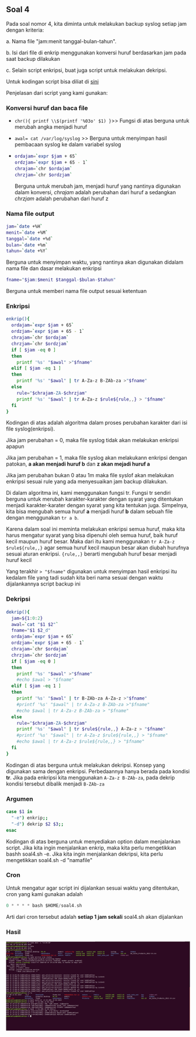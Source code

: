 ## Soal 4

Pada soal nomor 4, kita diminta untuk melakukan backup syslog setiap jam dengan kriteria:

a. Nama file "jam:menit tanggal-bulan-tahun".

b. Isi dari file di enkrip menggunakan konversi huruf berdasarkan jam pada saat backup dilakukan

c. Selain script enkripsi, buat juga script untuk melakukan dekripsi.


Untuk kodingan script bisa diliat di [sini](https://github.com/anggar/SoalShift_modul1_E05/blob/master/soal4.sh)


Penjelasan dari script yang kami gunakan:

### Konversi huruf dan baca file

- `chr(){
 printf \\$(printf '%03o' $1)
}`>> Fungsi di atas berguna untuk merubah angka menjadi huruf

- `awal= cat /var/log/syslog` >> Berguna untuk menyimpan hasil pembacaan syslog ke dalam variabel syslog

- ```bash
  ordajam=`expr $jam + 65`
  ordzjam=`expr $jam + 65 - 1`
  chrajam=`chr $ordajam`
  chrzjam=`chr $ordzjam`
  ```
  Berguna untuk merubah jam, menjadi huruf yang nantinya digunakan dalam konversi, *chrajam* adalah perubahan dari huruf a sedangkan *chrzjam* adalah perubahan dari huruf z

### Nama file output

```bash
jam=`date +%H`
menit=`date +%M`
tanggal=`date +%d`
bulan=`date +%m`
tahun=`date +%Y`
```

  Berguna untuk menyimpan waktu, yang nantinya akan digunakan didalam nama file dan dasar melakukan enkripsi

```bash
fname="$jam:$menit $tanggal-$bulan-$tahun"
```
Berguna untuk memberi nama file output sesuai ketentuan

### Enkripsi

```bash
enkrip(){
  ordajam=`expr $jam + 65`
  ordzjam=`expr $jam + 65 - 1`
  chrajam=`chr $ordajam`
  chrzjam=`chr $ordzjam`
  if [ $jam -eq 0 ]
  then
    printf '%s' "$awal" >"$fname"
  elif [ $jam -eq 1 ]
  then
    printf '%s' "$awal" | tr A-Za-z B-ZAb-za >"$fname"
  else
    rule="$chrajam-ZA-$chrzjam"
    printf '%s' "$awal" | tr A-Za-z $rule${rule,,} > "$fname"
  fi
}
```
  Kodingan di atas adalah algoritma dalam proses perubahan karakter dari isi file syslog(enkripsi).

  Jika jam perubahan = 0, maka file syslog tidak akan melakukan enkripsi apapun

  Jika jam perubahan = 1, maka file syslog akan melakukann enkripsi dengan patokan, **a akan menjadi huruf b** dan **z akan mejadi huruf a**

  Jika jam perubahan bukan 0 atau 1m maka file syslof akan melakukan enkripsi sesuai rule yang ada menyesuaikan jam backup dilakukan.

  Di dalam algoritma ini, kami menggunakan fungsi tr. Fungsi tr sendiri berguna untuk merubah karakter-karakter dengan syarat yang ditentukan menjadi karakter-karater dengan syarat yang kita tentukan juga. Simpelnya, kita bisa mengubah semua huruf **a** menjadi huruf **b** dalam sebuah file dengan menggunakan `tr a b`.

  Karena dalam soal ini meminta melakukan enkripsi semua huruf, maka kita harus mengatur syarat yang bisa dipenuhi oleh semua huruf, baik huruf kecil maupun huruf besar. Maka dari itu kami menggunakan `tr A-Za-z $rule${rule,,}` agar semua huruf kecil maupun besar akan diubah hurufnya sesuai aturan enkripsi. `{rule,,}` berarti mengubah huruf besar menjadi huruf kecil

  Yang terakhir ` > "$fname" ` digunakan untuk menyimpan hasil enkripsi itu kedalam file yang tadi sudah kita beri nama sesuai dengan waktu dijalankannya script backup ini

### Dekripsi

```bash
dekrip(){
  jam=${1:0:2}
  awal=`cat "$1 $2"`
  fname="$1 $2_d"
  ordajam=`expr $jam + 65`
  ordzjam=`expr $jam + 65 - 1`
  chrajam=`chr $ordajam`
  chrzjam=`chr $ordzjam`
  if [ $jam -eq 0 ]
  then
    printf '%s' "$awal" >"$fname"
    #echo $awal > "$fname"
  elif [ $jam -eq 1 ]
  then
    printf '%s' "$awal" | tr B-ZAb-za A-Za-z >"$fname"
    #printf '%s' "$awal" | tr A-Za-z B-ZAb-za >"$fname"
    #echo $awal | tr A-Za-z B-ZAb-za > "$fname"
  else
    rule="$chrajam-ZA-$chrzjam"
    printf '%s' "$awal" | tr $rule${rule,,} A-Za-z > "$fname"  
    #printf '%s' "$awal" | tr A-Za-z $rule${rule,,} > "$fname"
    #echo $awal | tr A-Za-z $rule${rule,,} > "$fname"
  fi
}
  ```
  Kodingan di atas berguna untuk melakukan dekripsi. Konsep yang digunakan sama dengan enkripsi. Perbedaannya hanya berada pada kondisi **tr**. Jika pada enkripsi kita menggunakan ``A-Za-z B-ZAb-za``, pada dekrip kondisi tersebut dibalik menjadi ``B-ZAb-za``

### Argumen

```bash
case $1 in
  "-e") enkrip;;
  "-d") dekrip $2 $3;;
esac
```

Kodingan di atas berguna untuk menyediakan option dalam menjalankan script. Jika kita ingin menjalankan enkrip, maka kita perlu mengetikkan bashh soal4.sh -e. Jika kita ingin menjalankan dekripsi, kita perlu mengetikkan soal4.sh -d "namafile"

### Cron

Untuk mengatur agar script ini dijalankan sesuai waktu yang ditentukan, cron yang kami gunakan adalah

```c
0 * * * * bash $HOME/soal4.sh
```

Arti dari cron tersebut adalah **setiap 1 jam sekali** soal4.sh akan dijalankan


### Hasil
![Soal 4](soal4.jpg)   


